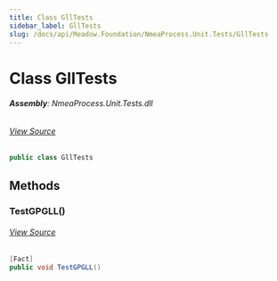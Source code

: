 ```yaml
---
title: Class GllTests
sidebar_label: GllTests
slug: /docs/api/Meadow.Foundation/NmeaProcess.Unit.Tests/GllTests
---
```

# Class GllTests


###### **Assembly**: NmeaProcess.Unit.Tests.dll
###### [View Source](https://github.com/WildernessLabs/Meadow.Foundation.git/blob/develop/Source/Meadow.Foundation.Libraries_and_Frameworks/Sensors.Location.Gnss.NmeaProcessor/Tests/NmeaProcess.Unit.Tests/GllTests.cs#L5)
```csharp title="Declaration"
public class GllTests
```
## Methods
### TestGPGLL()

###### [View Source](https://github.com/WildernessLabs/Meadow.Foundation.git/blob/develop/Source/Meadow.Foundation.Libraries_and_Frameworks/Sensors.Location.Gnss.NmeaProcessor/Tests/NmeaProcess.Unit.Tests/GllTests.cs#L7)
```csharp title="Declaration"
[Fact]
public void TestGPGLL()
```
